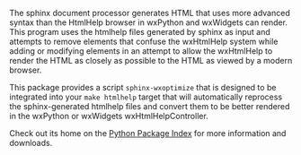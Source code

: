 The sphinx document processor generates HTML that uses more advanced syntax than the HtmlHelp browser in wxPython and wxWidgets can render.  This program uses the htmlhelp files generated by sphinx as input and attempts to remove elements that confuse the wxHtmlHelp system while adding or modifying elements in an attempt to allow the wxHtmlHelp to render the HTML as closely as possible to the HTML as viewed by a modern browser.

This package provides a script `sphinx-wxoptimize` that is designed to be integrated into your `make htmlhelp` target that will automatically reprocess the sphinx-generated htmlhelp files and convert them to be better rendered in the wxPython or wxWidgets wxHtmlHelpController.

Check out its home on the [Python Package Index](http://pypi.python.org/pypi/sphinx_wxoptimize/) for more information and downloads.